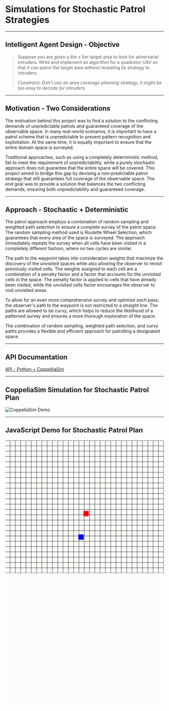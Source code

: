 # Simulations for Stochastic Patrol Strategies

---

## Intelligent Agent Design - Objective 
> Suppose you are given a 6m x 5m target area to look for adversarial intruders. Write and implement an algorithm for a quadrotor UAV so that it can patrol the target area without revealing its strategy to intruders.
>
> *Constraint: Don’t use an area coverage planning strategy, it might be too easy to decode for intruders.*
--- 

## Motivation - Two Considerations

The motivation behind this project was to find a solution to the conflicting demands of unpredictable patrols and guaranteed coverage of the observable space. In many real-world scenarios, it is important to have a patrol scheme that is unpredictable to prevent pattern recognition and exploitation. At the same time, it is equally important to ensure that the entire domain space is surveyed.

Traditional approaches, such as using a completely deterministic method, fail to meet the requirement of unpredictability, while a purely stochastic approach does not guarantee that the entire space will be covered. This project aimed to bridge this gap by devising a non-predictable patrol strategy that still guarantees full coverage of the observable space. The end goal was to provide a solution that balances the two conflicting demands, ensuring both unpredictability and guaranteed coverage.

---
## Approach - Stochastic + Deterministic

The patrol approach employs a combination of random sampling and weighted path selection to ensure a complete survey of the patrol space. The random sampling method used is Roulette Wheel Selection, which guarantees that every area of the space is surveyed. The approach immediately repeats the survey when all cells have been visited in a completely different fashion, where no two cycles are similar.

The path to the waypoint takes into consideration weights that maximize the discovery of the unvisited spaces while also allowing the observer to revisit previously visited cells. The weights assigned to each cell are a combination of a penalty factor and a factor that accounts for the unvisited cells in the space. The penalty factor is applied to cells that have already been visited, while the unvisited cells factor encourages the observer to visit unvisited areas.

To allow for an even more comprehensive survey and optimize each pass, the observer's path to the waypoint is not restricted to a straight line. The paths are allowed to be curvy, which helps to reduce the likelihood of a patterned survey and ensures a more thorough exploration of the space. 

The combination of random sampling, weighted path selection, and curvy paths provides a flexible and efficient approach for patrolling a designated space.

---

## API Documentation

[API - Python + CoppelliaSim](API.md)

---


## CoppeliaSim Simulation for Stochastic Patrol Plan

![CoppeliaSim Demo](./Assets/coppeliasim-demo.gif)


---


## JavaScript Demo for Stochastic Patrol Plan

[![Demo: Patrol Alone](./Assets/jsdemo-alone.gif)](https://scalemailted.github.io/Stochastic-Patrol-Simulations/WebApp/Patrol-Alone/)
[![Demo: Patrol Adversary](./Assets/jsdemo-adversary.gif)](https://scalemailted.github.io/Stochastic-Patrol-Simulations/WebApp/Patrol-Adversarial/)




